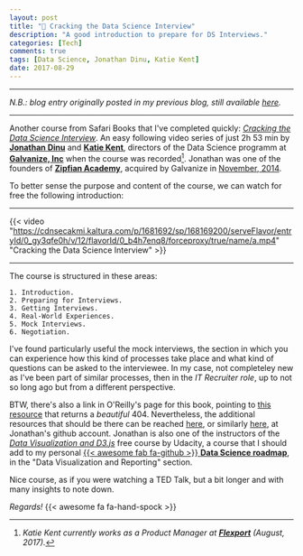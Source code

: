 ```yaml
---
layout: post
title: "📝 Cracking the Data Science Interview"
description: "A good introduction to prepare for DS Interviews."
categories: [Tech]
comments: true
tags: [Data Science, Jonathan Dinu, Katie Kent]
date: 2017-08-29
---
```


***
_N.B.: blog entry originally posted in my previous blog, still available [here](https://estraviz.github.io/estraviz2017/profession%20and%20career/Cracking-the-Data-Science-Interview/)._
***

Another course from Safari Books that I've completed quickly: [_Cracking the Data Science Interview_](http://shop.oreilly.com/product/0636920039259.do "Cracking the Data Science Interview"). An easy following video series of just 2h 53 min by [**Jonathan Dinu**](http://hopelessoptimism.com/) and [**Katie Kent**](https://www.linkedin.com/in/katiekent/), directors of the Data Science programm at [**Galvanize, Inc**](http://www.galvanizeu.com/) when the course was recorded[^1]. Jonathan was one of the founders of [**Zipfian Academy**](https://www.crunchbase.com/organization/zipfian-academy#/entity), acquired by Galvanize in [November, 2014](http://blog.galvanize.com/galvanize-acquires-data-science-training-company-zipfian-academy/).

To better sense the purpose and content of the course, we can watch for free the following introduction:

***
{{< video "https://cdnsecakmi.kaltura.com/p/1681692/sp/168169200/serveFlavor/entryId/0_gy3qfe0h/v/12/flavorId/0_b4h7enq8/forceproxy/true/name/a.mp4" "Cracking the Data Science Interview" >}}
***

The course is structured in these areas:

    1. Introduction.
    2. Preparing for Interviews.
    3. Getting Interviews.
    4. Real-World Experiences.
    5. Mock Interviews.
    6. Negotiation.

I've found particularly useful the mock interviews, the section in which you can experience how this kind of processes take place and what kind of questions can be asked to the interviewee. In my case, not completeley new as I've been part of similar processes, then in the _IT Recruiter role_, up to not so long ago but from a different perspective.

BTW, there's also a link in O'Reilly's page for this book, pointing to [this resource](http://www.galvanize.com/resources/the-data-scientists-guide-to-interviewing) that returns a _beautiful_ 404. Nevertheless, the additional resources that should be there can be reached [here](http://52.24.101.88/resources/the-data-scientists-guide-to-interviewing/), or similarly [here](https://github.com/hopelessoptimism/cracking-the-data-science-interview), at Jonathan's github account. Jonathan is also one of the instructors of the [_Data Visualization and D3.js_](https://www.udacity.com/course/data-visualization-and-d3js--ud507) free course by Udacity, a course that I should add to my personal [{{< awesome fab fa-github >}} **Data Science roadmap**](https://github.com/estraviz/data-science-roadmap), in the "Data Visualization and Reporting" section.

Nice course, as if you were watching a TED Talk, but a bit longer and with many insights to note down.

_Regards!_ {{< awesome fa fa-hand-spock >}}

[^1]: _Katie Kent currently works as a Product Manager at [**Flexport**](https://www.flexport.com/) (August, 2017)._
